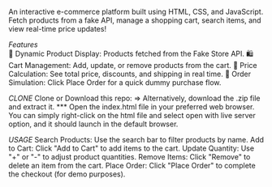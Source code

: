An interactive e-commerce platform built using HTML, CSS, and JavaScript. Fetch products from a fake API, manage a shopping cart, search items, and view real-time price updates!

*Features*
<br>
🔄 Dynamic Product Display: Products fetched from the Fake Store API.
🛍️ Cart Management: Add, update, or remove products from the cart.
💸 Price Calculation: See total price, discounts, and shipping in real time.
🛑 Order Simulation: Click Place Order for a quick dummy purchase flow.

*CLONE*
Clone or Download this repo:
=> Alternatively, download the .zip file and extract it.
*** Open the index.html file in your preferred web browser. You can simply right-click on the html file and select open with live server option, and it should launch in the default browser.

*USAGE*
Search Products: Use the search bar to filter products by name.
Add to Cart: Click "Add to Cart" to add items to the cart.
Update Quantity: Use "+" or "-" to adjust product quantities.
Remove Items: Click "Remove" to delete an item from the cart.
Place Order: Click "Place Order" to complete the checkout (for demo purposes).
